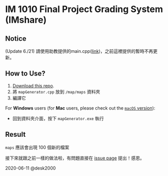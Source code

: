 # IM 1010 Final Project Grading System (IMshare)

## Notice
(Update 6./21)
請使用助教提供的main.cpp([link](https://drive.google.com/file/d/1flSE5iz6B0bDAKcv2t0MwtqLqQqqNbuM/view?usp=sharing))，之前這裡提供的暫時不再更新。

## How to Use?
1. [Download this repo](https://github.com/desk2000/IMshare/archive/v1.0.1.zip).
2. 將 `mapGenerator.cpp` 放到 `/map/maps` 資料夾
3. 編譯它

For **Windows** users (for **Mac** users, please check out the [`macOS` version](https://github.com/icheft/IMshare)):  

+ 回到資料夾介面，按下 `mapGenerator.exe` 執行


## Result
`maps` 應該會出現 100 個新的檔案



接下來就跟之前一樣的做法啦，有問題直接在 [issue page](https://github.com/desk2000/IMshare/issues) 提出！感恩。

2020-06-11 @desk2000
